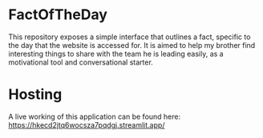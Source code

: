 # FactOfTheDay
This repository exposes a simple interface that outlines a fact, specific to the day that the website is accessed for. It is aimed to help my brother find interesting things to share with the team he is leading easily, as a motivational tool and conversational starter. 

# Hosting
A live working of this application can be found here: https://hkecd2jtq6wocsza7pqdgj.streamlit.app/

